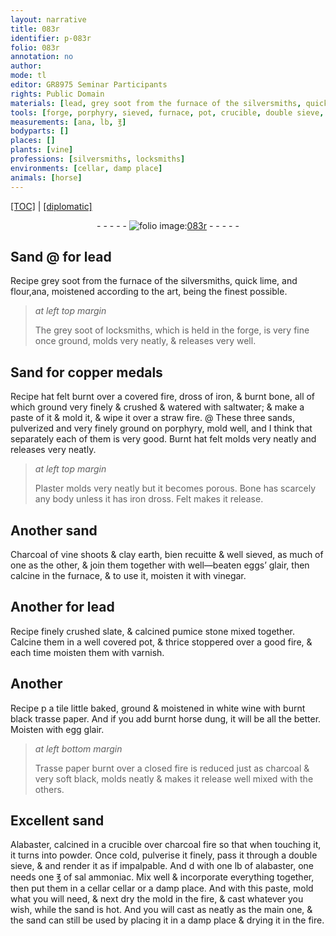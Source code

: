 ```yaml
---
layout: narrative
title: 083r
identifier: p-083r
folio: 083r
annotation: no
author:
mode: tl
editor: GR8975 Seminar Participants
rights: Public Domain
materials: [lead, grey soot from the furnace of the silversmiths, quick lime, grey soot of locksmiths, copper, hat felt burnt, dross of iron, burnt bone, saltwater, straw, porphyry, Burnt hat felt, Plaster, Bone, iron dross, Felt, Charcoal of vine shoots, clay earth, well-beaten eggs’ glair, vinegar, finely crushed slate, calcined pumice stone, varnish, tile little baked, ground, white wine, burnt black trasse paper, burnt horse dung, egg glair, Trasse paper burnt, charcoal, Alabaster, calcined, alabaster, sal ammoniac]
tools: [forge, porphyry, sieved, furnace, pot, crucible, double sieve, mold]
measurements: [ana, lb, ℥]
bodyparts: []
places: []
plants: [vine]
professions: [silversmiths, locksmiths]
environments: [cellar, damp place]
animals: [horse]
---
```


 <p><a href="{{ site.baseurl }}/translation/">[TOC]</a> | <a href="{{ site.baseurl }}/texts/p-083r_tc/" target="_blank">[diplomatic]</a></p><div class="folio" align="center">- - - - - <a href="http://gallica.bnf.fr/ark:/12148/btv1b10500001g/f171.item" target="_blank"><img src="https://cu-mkp.github.io/2017-workshop-edition/assets/photo-icon.png" alt="folio image: " style="display:inline-block; margin-bottom:-3px;"/>083r</a> - - - - - </div>  
  

## Sand @ for <span class="m">lead</span>

 
Recipe <span class="m">grey soot from the furnace of the <span class="pro">silversmiths</span></span>, <span class="m">quick lime</span>, and flour,<span class="ms">ana</span>, moistened according to the art, being the finest possible.
 
> *at left top margin*
> 
> 
>   The <span class="m">grey soot of <span class="pro">locksmiths</span></span>, which is held in the <span class="tl">forge</span>, is very fine once ground, molds very neatly, & releases very well.
 
 
  

## Sand for <span class="m">copper</span> medals

 
Recipe <span class="m">hat felt burnt</span> <span class="add">over a covered fire</span>, <span class="m">dross of iron</span>, & <span class="m">burnt bone</span>, all of which ground very finely & crushed & watered with <span class="m">saltwater</span>; & make a paste of it & mold it, & wipe it over a <span class="m">straw</span> fire. <span class="add"> @ These three sands, pulverized and very finely ground on <span class="tl"><span class="m">porphyry</span></span>, mold well, and I think that separately each of them is very good. <span class="m">Burnt hat felt</span> molds very neatly and releases very neatly.</span>
 
> *at left top margin*
> 
> 
>   <span class="m">Plaster</span> molds very neatly but it becomes porous. <span class="m">Bone</span> has scarcely any body unless it has <span class="m">iron dross</span>. <span class="m">Felt</span> makes it release. 
 
 
  

## Another sand

 
 <span class="m">Charcoal of <span class="pa">vine</span> shoots</span> & <span class="m">clay earth</span>, <span class="del">bien recuitte & </span> <span class="add">well</span> <span class="tl">sieved</span>, as much of one as the other, & join them together with <span class="m">well—beaten eggs’ glair</span>, then calcine in the <span class="tl">furnace</span>, & to use it, moisten it with <span class="m">vinegar</span>.
 
 
  

## Another for <span class="m">lead</span>

 
Recipe <span class="m">finely crushed slate</span>, & <span class="m"><span class="del">calcined</span> pumice stone</span> mixed together. Calcine them in a well covered <span class="tl">pot</span>, & thrice stoppered over a good fire, & each time moisten them with <span class="m">varnish</span>.
 
 
  

## Another

 
Recipe <span class="del">p</span> a <span class="m">tile little baked, ground</span> & moistened in <span class="m">white wine</span> with <span class="m">burnt black trasse paper</span>. And if you add <span class="m">burnt <span class="al">horse</span> dung</span>, it will be all the better. Moisten with <span class="m">egg glair</span>.
 
> *at left bottom margin*
> 
> 
>   <span class="m">Trasse paper burnt</span> over a closed fire is reduced just as <span class="m">charcoal</span> & very soft black, molds neatly & makes it release well mixed with the others.
 
 
  

## Excellent sand

 
<span class="m">Alabaster, calcined</span> in a <span class="tl">crucible</span> over <span class="m">charcoal</span> fire so that when touching it, it turns into powder. Once cold, pulverise it finely, pass it through a <span class="tl">double sieve</span>, & and render it as if impalpable. And <span class="del">d</span> with one <span class="ms">lb</span> of <span class="m">alabaster</span>, one needs one <span class="ms">℥</span> of <span class="m">sal ammoniac</span>. Mix well & incorporate everything together, then put them in a <span class="del"><span class="env">cellar</span></span> <span class="env">cellar</span> or a <span class="env">damp place</span>. And with this paste, mold what you will need, & next dry the <span class="tl">mold</span> in the fire, & cast whatever you wish, while the sand is hot. And you will cast as neatly as the main one, & the sand can still be used by placing it in a <span class="env">damp place</span> & drying it in the fire.
 
 
